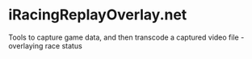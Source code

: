 iRacingReplayOverlay.net
========================

Tools to capture game data, and then transcode a captured video file - overlaying race status
